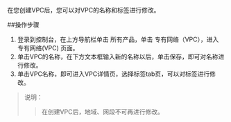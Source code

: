 在您创建VPC后，您可以对VPC的名称和标签进行修改。

##操作步骤

1. 登录到控制台，在上方导航栏单击 所有产品，单击 专有网络（VPC），进入 专有网络(VPC) 页面。
2. 单击VPC的名称，在下方文本框输入新的名称以后，单击保存，即可对名称进行修改。
3. 单击VPC名称，即可进入VPC详情页，选择标签tab页，可以对标签进行修改。

>说明：
>>在创建VPC后，地域、网段不可再进行修改。